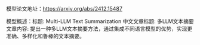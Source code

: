 模型论文地址：https://arxiv.org/abs/2412.15487

模型概述：标题: Multi-LLM Text Summarization
中文文章标题: 多LLM文本摘要
文章内容: 提出一种多LLM文本摘要方法，通过集成不同语言模型的优势，实现更准确、多样化和鲁棒的文本摘要。
